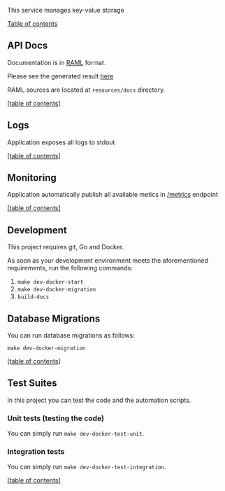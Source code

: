 This service manages key-value storage

<a id="table-of-contents" href="#table-of-contents">Table of contents</a>

## API Docs

Documentation is in [RAML](https://raml.org) format.

Please see the generated result [here](http://localhost:8090/docs/api.html)

RAML sources are located at `resources/docs` directory.

[[table of contents]](#table-of-contents)

## Logs

Application exposes all logs to stdout

[[table of contents]](#table-of-contents)

## Monitoring

Application automatically publish all available metics in [/metrics](http://localhost:8090/metrics) endpoint

[[table of contents]](#table-of-contents)

## Development

This project requires git, Go and Docker.

As soon as your development environment meets the aforementioned requirements, run the following commands:

1. `make dev-docker-start`
2. `make dev-docker-migration`
3. `build-docs`

## Database Migrations

You can run database migrations as follows:

`make dev-docker-migration`

[[table of contents]](#table-of-contents)

## Test Suites

In this project you can test the code and the automation scripts.

### Unit tests (testing the code)

You can simply run `make dev-docker-test-unit`.

### Integration tests

You can simply run `make dev-docker-test-integration`.

[[table of contents]](#table-of-contents)

